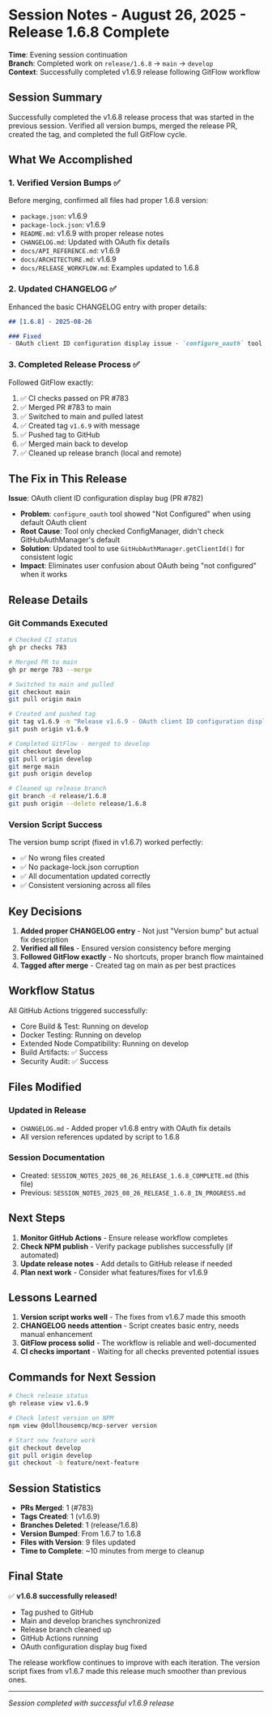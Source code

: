 # Session Notes - August 26, 2025 - Release 1.6.8 Complete

**Time**: Evening session continuation  
**Branch**: Completed work on `release/1.6.8` → `main` → `develop`  
**Context**: Successfully completed v1.6.9 release following GitFlow workflow

## Session Summary

Successfully completed the v1.6.8 release process that was started in the previous session. Verified all version bumps, merged the release PR, created the tag, and completed the full GitFlow cycle.

## What We Accomplished

### 1. Verified Version Bumps ✅
Before merging, confirmed all files had proper 1.6.8 version:
- `package.json`: v1.6.9
- `package-lock.json`: v1.6.9  
- `README.md`: v1.6.9 with proper release notes
- `CHANGELOG.md`: Updated with OAuth fix details
- `docs/API_REFERENCE.md`: v1.6.9
- `docs/ARCHITECTURE.md`: v1.6.9
- `docs/RELEASE_WORKFLOW.md`: Examples updated to 1.6.8

### 2. Updated CHANGELOG ✅
Enhanced the basic CHANGELOG entry with proper details:
```markdown
## [1.6.8] - 2025-08-26

### Fixed
- OAuth client ID configuration display issue - `configure_oauth` tool now correctly shows "Using Default" instead of "Not Configured" when using the default GitHub OAuth client ID (#782)
```

### 3. Completed Release Process ✅
Followed GitFlow exactly:
1. ✅ CI checks passed on PR #783
2. ✅ Merged PR #783 to main
3. ✅ Switched to main and pulled latest
4. ✅ Created tag `v1.6.9` with message
5. ✅ Pushed tag to GitHub
6. ✅ Merged main back to develop
7. ✅ Cleaned up release branch (local and remote)

## The Fix in This Release

**Issue**: OAuth client ID configuration display bug (PR #782)
- **Problem**: `configure_oauth` tool showed "Not Configured" when using default OAuth client
- **Root Cause**: Tool only checked ConfigManager, didn't check GitHubAuthManager's default
- **Solution**: Updated tool to use `GitHubAuthManager.getClientId()` for consistent logic
- **Impact**: Eliminates user confusion about OAuth being "not configured" when it works

## Release Details

### Git Commands Executed
```bash
# Checked CI status
gh pr checks 783

# Merged PR to main
gh pr merge 783 --merge

# Switched to main and pulled
git checkout main
git pull origin main

# Created and pushed tag
git tag v1.6.9 -m "Release v1.6.9 - OAuth client ID configuration display fix"
git push origin v1.6.9

# Completed GitFlow - merged to develop
git checkout develop
git pull origin develop
git merge main
git push origin develop

# Cleaned up release branch
git branch -d release/1.6.8
git push origin --delete release/1.6.8
```

### Version Script Success
The version bump script (fixed in v1.6.7) worked perfectly:
- ✅ No wrong files created
- ✅ No package-lock.json corruption
- ✅ All documentation updated correctly
- ✅ Consistent versioning across all files

## Key Decisions

1. **Added proper CHANGELOG entry** - Not just "Version bump" but actual fix description
2. **Verified all files** - Ensured version consistency before merging
3. **Followed GitFlow exactly** - No shortcuts, proper branch flow maintained
4. **Tagged after merge** - Created tag on main as per best practices

## Workflow Status

All GitHub Actions triggered successfully:
- Core Build & Test: Running on develop
- Docker Testing: Running on develop
- Extended Node Compatibility: Running on develop
- Build Artifacts: ✅ Success
- Security Audit: ✅ Success

## Files Modified

### Updated in Release
- `CHANGELOG.md` - Added proper v1.6.8 entry with OAuth fix details
- All version references updated by script to 1.6.8

### Session Documentation
- Created: `SESSION_NOTES_2025_08_26_RELEASE_1.6.8_COMPLETE.md` (this file)
- Previous: `SESSION_NOTES_2025_08_26_RELEASE_1.6.8_IN_PROGRESS.md`

## Next Steps

1. **Monitor GitHub Actions** - Ensure release workflow completes
2. **Check NPM publish** - Verify package publishes successfully (if automated)
3. **Update release notes** - Add details to GitHub release if needed
4. **Plan next work** - Consider what features/fixes for v1.6.9

## Lessons Learned

1. **Version script works well** - The fixes from v1.6.7 made this smooth
2. **CHANGELOG needs attention** - Script creates basic entry, needs manual enhancement
3. **GitFlow process solid** - The workflow is reliable and well-documented
4. **CI checks important** - Waiting for all checks prevented potential issues

## Commands for Next Session

```bash
# Check release status
gh release view v1.6.9

# Check latest version on NPM
npm view @dollhousemcp/mcp-server version

# Start new feature work
git checkout develop
git pull origin develop
git checkout -b feature/next-feature
```

## Session Statistics

- **PRs Merged**: 1 (#783)
- **Tags Created**: 1 (v1.6.9)
- **Branches Deleted**: 1 (release/1.6.8)
- **Version Bumped**: From 1.6.7 to 1.6.8
- **Files with Version**: 9 files updated
- **Time to Complete**: ~10 minutes from merge to cleanup

## Final State

✅ **v1.6.8 successfully released!**
- Tag pushed to GitHub
- Main and develop branches synchronized
- Release branch cleaned up
- GitHub Actions running
- OAuth configuration display bug fixed

The release workflow continues to improve with each iteration. The version script fixes from v1.6.7 made this release much smoother than previous ones.

---

*Session completed with successful v1.6.9 release*